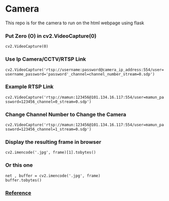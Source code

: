 # Camera
This repo is for the camera to run on the html webpage using flask 

### Put Zero (O) in cv2.VideoCapture(0)

``` cv2.VideoCapture(0) ```

### Use Ip Camera/CCTV/RTSP Link
``` cv2.VideoCapture('rtsp://username:password@camera_ip_address:554/user=username_password='password'_channel=channel_number_stream=0.sdp')  ```

### Example RTSP Link
``` cv2.VideoCapture('rtsp://mamun:123456@101.134.16.117:554/user=mamun_password=123456_channel=0_stream=0.sdp') ```

### Change Channel Number to Change the Camera
``` cv2.VideoCapture('rtsp://mamun:123456@101.134.16.117:554/user=mamun_password=123456_channel=1_stream=0.sdp') ```

### Display the resulting frame in browser
``` cv2.imencode('.jpg', frame)[1].tobytes() ```

### Or this one
```
net , buffer = cv2.imencode('.jpg', frame)
buffer.tobytes()              
```

### [Reference](https://blog.miguelgrinberg.com/post/video-streaming-with-flask)
